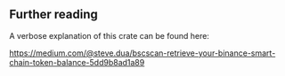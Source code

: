 ## Further reading

A verbose explanation of this crate can be found here:

https://medium.com/@steve.dua/bscscan-retrieve-your-binance-smart-chain-token-balance-5dd9b8ad1a89